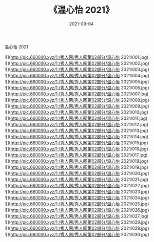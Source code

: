 ﻿---
layout: post
title:  《温心怡 2021》
date:   2021-09-04
img: http://pic.660000.xyz/1:/秀人网/秀人网第02部分/温心怡 2021/000.jpg
categories: [美女, 清纯, 唯美]
---

温心怡 2021

  ![](http://pic.660000.xyz/1:/秀人网/秀人网第02部分/温心怡 2021/001.jpg) <br> ![](http://pic.660000.xyz/1:/秀人网/秀人网第02部分/温心怡 2021/002.jpg) <br> ![](http://pic.660000.xyz/1:/秀人网/秀人网第02部分/温心怡 2021/003.jpg) <br> ![](http://pic.660000.xyz/1:/秀人网/秀人网第02部分/温心怡 2021/004.jpg) <br> ![](http://pic.660000.xyz/1:/秀人网/秀人网第02部分/温心怡 2021/005.jpg) <br> ![](http://pic.660000.xyz/1:/秀人网/秀人网第02部分/温心怡 2021/006.jpg) <br> ![](http://pic.660000.xyz/1:/秀人网/秀人网第02部分/温心怡 2021/007.jpg) <br> ![](http://pic.660000.xyz/1:/秀人网/秀人网第02部分/温心怡 2021/008.jpg) <br> ![](http://pic.660000.xyz/1:/秀人网/秀人网第02部分/温心怡 2021/009.jpg) <br> ![](http://pic.660000.xyz/1:/秀人网/秀人网第02部分/温心怡 2021/010.jpg) <br> ![](http://pic.660000.xyz/1:/秀人网/秀人网第02部分/温心怡 2021/011.jpg) <br> ![](http://pic.660000.xyz/1:/秀人网/秀人网第02部分/温心怡 2021/012.jpg) <br> ![](http://pic.660000.xyz/1:/秀人网/秀人网第02部分/温心怡 2021/013.jpg) <br> ![](http://pic.660000.xyz/1:/秀人网/秀人网第02部分/温心怡 2021/014.jpg) <br> ![](http://pic.660000.xyz/1:/秀人网/秀人网第02部分/温心怡 2021/015.jpg) <br> ![](http://pic.660000.xyz/1:/秀人网/秀人网第02部分/温心怡 2021/016.jpg) <br> ![](http://pic.660000.xyz/1:/秀人网/秀人网第02部分/温心怡 2021/017.jpg) <br> ![](http://pic.660000.xyz/1:/秀人网/秀人网第02部分/温心怡 2021/018.jpg) <br> ![](http://pic.660000.xyz/1:/秀人网/秀人网第02部分/温心怡 2021/019.jpg) <br> ![](http://pic.660000.xyz/1:/秀人网/秀人网第02部分/温心怡 2021/020.jpg) <br> ![](http://pic.660000.xyz/1:/秀人网/秀人网第02部分/温心怡 2021/021.jpg) <br> ![](http://pic.660000.xyz/1:/秀人网/秀人网第02部分/温心怡 2021/022.jpg) <br> ![](http://pic.660000.xyz/1:/秀人网/秀人网第02部分/温心怡 2021/023.jpg) <br> ![](http://pic.660000.xyz/1:/秀人网/秀人网第02部分/温心怡 2021/024.jpg) <br> ![](http://pic.660000.xyz/1:/秀人网/秀人网第02部分/温心怡 2021/025.jpg) <br> ![](http://pic.660000.xyz/1:/秀人网/秀人网第02部分/温心怡 2021/026.jpg) <br> ![](http://pic.660000.xyz/1:/秀人网/秀人网第02部分/温心怡 2021/027.jpg) <br> ![](http://pic.660000.xyz/1:/秀人网/秀人网第02部分/温心怡 2021/028.jpg) <br> ![](http://pic.660000.xyz/1:/秀人网/秀人网第02部分/温心怡 2021/029.jpg) <br> ![](http://pic.660000.xyz/1:/秀人网/秀人网第02部分/温心怡 2021/030.jpg) <br>